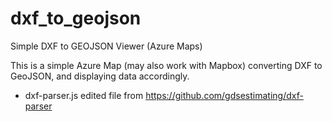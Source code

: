 # dxf_to_geojson
Simple DXF to GEOJSON Viewer (Azure Maps)

This is a simple Azure Map (may also work with Mapbox) converting DXF to GeoJSON, and displaying data accordingly.

- dxf-parser.js edited file from https://github.com/gdsestimating/dxf-parser

  
